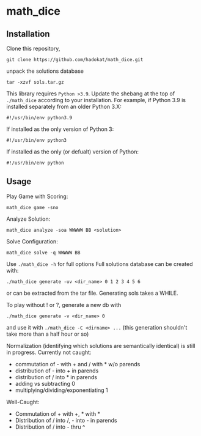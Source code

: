 # math_dice

## Installation
Clone this repository,
```
git clone https://github.com/hadokat/math_dice.git
```
unpack the solutions database
```
tar -xzvf sols.tar.gz
```

This library requires `Python >3.9`. Update the shebang at the top of `./math_dice` according to your installation.
For example, if Python 3.9 is installed separately from an older Python 3.X:
```
#!/usr/bin/env python3.9
```
If installed as the only version of Python 3:
```
#!/usr/bin/env python3
```
If installed as the only (or defualt) version of Python:
```
#!/usr/bin/env python
```

## Usage

Play Game with Scoring:
```
math_dice game -sno
```

Analyze Solution:
```
math_dice analyze -soa WWWWW BB <solution>
```

Solve Configuration:
```
math_dice solve -q WWWWW BB
```

Use `./math_dice -h` for full options
Full solutions database can be created with:
```
./math_dice generate -uv <dir_name> 0 1 2 3 4 5 6
```
or can be extracted from the tar file. Generating sols takes a WHILE.

To play without ! or ?, generate a new db with
```
./math_dice generate -v <dir_name> 0
```
and use it with `./math_dice -C <dirname> ...` (this generation shouldn't take more than a half hour or so)

Normalization (identifying which solutions are semantically identical) is still in progress. Currently not caught:
- commutation of - with + and / with * w/o parends
- distribution of - into + in parends
- distribution of / into * in parends
- adding vs subtracting 0
- multiplying/dividing/exponentiating 1

Well-Caught:
- Commutation of + with +, * with *
- Distribution of / into /, - into - in parends
- Distribution of / into - thru ^
